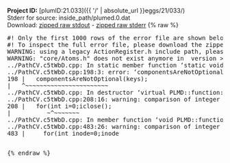 **Project ID:** [plumID:21.033]({{ '/' | absolute_url }}eggs/21/033/)  
Stderr for source:  inside_path/plumed.0.dat   
Download: [zipped raw stdout](plumed.0.dat.plumed.stdout.txt.zip) - [zipped raw stderr](plumed.0.dat.plumed.stderr.txt.zip) 
{% raw %}
<pre>
#! Only the first 1000 rows of the error file are shown below
#! To inspect the full error file, please download the zipped raw stderr file above
WARNING: using a legacy ActionRegister.h include path, please use <<#include "core/ActionRegister.h">>
WARNING: "core/Atoms.h" does not exist anymore in  version >=2.10, you should change your code.
../PathCV.c5tWbD.cpp: In static member function ‘static void PLMD::function::PathCV::registerKeywords(PLMD::Keywords&)’:
../PathCV.c5tWbD.cpp:198:3: error: ‘componentsAreNotOptional’ was not declared in this scope
198 |   componentsAreNotOptional(keys);
|   ^~~~~~~~~~~~~~~~~~~~~~~~
../PathCV.c5tWbD.cpp: In destructor ‘virtual PLMD::function::PathCV::~PathCV()’:
../PathCV.c5tWbD.cpp:208:16: warning: comparison of integer expressions of different signedness: ‘int’ and ‘unsigned int’ [-Wsign-compare]
208 |   for(int i=0;i<mw_n_;++i){
|               ~^~~~~~
../PathCV.c5tWbD.cpp: In constructor ‘PLMD::function::PathCV::PathCV(const PLMD::ActionOptions&)’:
../PathCV.c5tWbD.cpp:236:16: warning: comparison of integer expressions of different signedness: ‘int’ and ‘unsigned int’ [-Wsign-compare]
236 |   for(int i=0;i<mw_n_;++i){
|               ~^~~~~~
../PathCV.c5tWbD.cpp:259:11: warning: comparison of integer expressions of different signedness: ‘int’ and ‘unsigned int’ [-Wsign-compare]
259 |       if(i==mw_id_) ifiles[i]->close();
|          ~^~~~~~~~
../PathCV.c5tWbD.cpp: In member function ‘void PLMD::function::PathCV::generatePath()’:
../PathCV.c5tWbD.cpp:483:26: warning: comparison of integer expressions of different signedness: ‘int’ and ‘unsigned int’ [-Wsign-compare]
483 |     for(int inode=0;inode<nnodes;inode++){
|                     ~~~~~^~~~~~~
../PathCV.c5tWbD.cpp: In member function ‘void PLMD::function::PathCV::readMultipleWalkers()’:
../PathCV.c5tWbD.cpp:941:16: warning: comparison of integer expressions of different signedness: ‘int’ and ‘unsigned int’ [-Wsign-compare]
941 |   for(int i=0;i<mw_n_;++i){
|               ~^~~~~~
../PathCV.c5tWbD.cpp:942:9: warning: comparison of integer expressions of different signedness: ‘int’ and ‘unsigned int’ [-Wsign-compare]
942 |     if(i==mw_id_) continue;
|        ~^~~~~~~~
../PathCV.c5tWbD.cpp:957:5: error: invalid use of incomplete type ‘class PLMD::Communicator’
957 |     comm.Barrier();
|     ^~~~
In file included from /home/runner/opt/include/plumed/function/../core/../tools/OFile.h:25,
from /home/runner/opt/include/plumed/function/../core/../tools/Log.h:25,
from /home/runner/opt/include/plumed/function/../core/Action.h:30,
from /home/runner/opt/include/plumed/function/../core/ActionWithValue.h:25,
from /home/runner/opt/include/plumed/function/Function.h:25,
from ../PathCV.c5tWbD.cpp:22:
/home/runner/opt/include/plumed/function/../core/../tools/FileBase.h:29:7: note: forward declaration of ‘class PLMD::Communicator’
29 | class Communicator;
|       ^~~~~~~~~~~~
../PathCV.c5tWbD.cpp:958:5: error: invalid use of incomplete type ‘class PLMD::Communicator’
958 |     multi_sim_comm.Barrier();
|     ^~~~~~~~~~~~~~
/home/runner/opt/include/plumed/function/../core/../tools/FileBase.h:29:7: note: forward declaration of ‘class PLMD::Communicator’
29 | class Communicator;
|       ^~~~~~~~~~~~
terminate called after throwing an instance of 'PLMD::Plumed::ExceptionError'
what():
(core/PlumedMain.cpp:1502) void PLMD::PlumedMain::load(const std::string&)
An error happened while executing command env PLUMED_ROOT='/home/runner/opt/lib/plumed' PLUMED_VERSION='2.10.0' PLUMED_HTMLDIR='/home/runner/opt/share/doc/plumed' PLUMED_INCLUDEDIR='/home/runner/opt/include' PLUMED_PROGRAM_NAME='plumed' PLUMED_IS_INSTALLED='yes' "/home/runner/opt/lib/plumed"/scripts/mklib.sh -n -o ./../PathCV.2.10.0.so ../PathCV.cpp

[pkrvm7jw40e0xgp:09824] *** Process received signal ***
[pkrvm7jw40e0xgp:09824] Signal: Aborted (6)
[pkrvm7jw40e0xgp:09824] Signal code:  (-6)
[pkrvm7jw40e0xgp:09824] [ 0] /lib/x86_64-linux-gnu/libc.so.6(+0x45330)[0x7f8031c45330]
[pkrvm7jw40e0xgp:09824] [ 1] /lib/x86_64-linux-gnu/libc.so.6(pthread_kill+0x11c)[0x7f8031c9eb2c]
[pkrvm7jw40e0xgp:09824] [ 2] /lib/x86_64-linux-gnu/libc.so.6(gsignal+0x1e)[0x7f8031c4527e]
[pkrvm7jw40e0xgp:09824] [ 3] /lib/x86_64-linux-gnu/libc.so.6(abort+0xdf)[0x7f8031c288ff]
[pkrvm7jw40e0xgp:09824] [ 4] /lib/x86_64-linux-gnu/libstdc++.so.6(+0xa5ff5)[0x7f80320a5ff5]
[pkrvm7jw40e0xgp:09824] [ 5] /lib/x86_64-linux-gnu/libstdc++.so.6(+0xbb0da)[0x7f80320bb0da]
[pkrvm7jw40e0xgp:09824] [ 6] /lib/x86_64-linux-gnu/libstdc++.so.6(_ZSt10unexpectedv+0x0)[0x7f80320a5a55]
[pkrvm7jw40e0xgp:09824] [ 7] /lib/x86_64-linux-gnu/libstdc++.so.6(+0xa5a6f)[0x7f80320a5a6f]
[pkrvm7jw40e0xgp:09824] [ 8] plumed(+0x146dd)[0x565152c4c6dd]
[pkrvm7jw40e0xgp:09824] [ 9] /lib/x86_64-linux-gnu/libc.so.6(+0x2a1ca)[0x7f8031c2a1ca]
[pkrvm7jw40e0xgp:09824] [10] /lib/x86_64-linux-gnu/libc.so.6(__libc_start_main+0x8b)[0x7f8031c2a28b]
[pkrvm7jw40e0xgp:09824] [11] plumed(+0x15365)[0x565152c4d365]
[pkrvm7jw40e0xgp:09824] *** End of error message ***
</pre>
{% endraw %}
